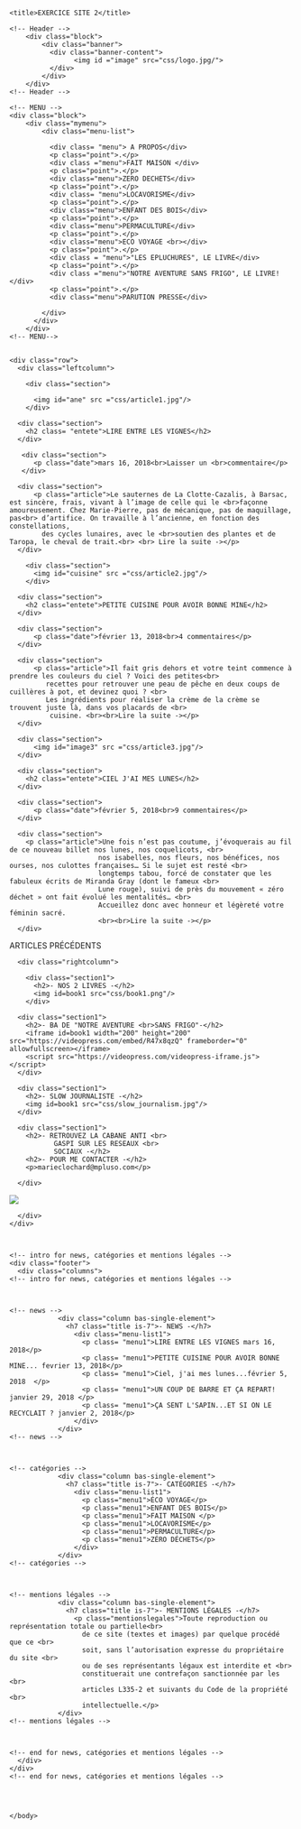 <!doctype html>
<html lang="en">
  <head>
    <!-- Required meta tags -->
    <meta charset="utf-8">
    <meta name="viewport" content="width=device-width, initial-scale=1, shrink-to-fit=no">
    <!-- Bulma CSS -->
    <link rel="stylesheet" href="https://cdnjs.cloudflare.com/ajax/libs/bulma/0.7.2/css/bulma.min.css">
    <!-- style css -->
    <link rel="stylesheet" href="css/style.css">
    <!-- style icon -->
    <link rel="stylesheet" href="https://use.fontawesome.com/releases/v5.6.1/css/all.css" integrity="sha384-gfdkjb5BdAXd+lj+gudLWI+BXq4IuLW5IT+brZEZsLFm++aCMlF1V92rMkPaX4PP" crossorigin="anonymous">
    <!-- google font -->
    <link href="https://fonts.googleapis.com/css?family=Thasadith" rel="stylesheet">



    <title>EXERCICE SITE 2</title>
  </head>
  <body>

   
    <!-- Header -->
        <div class="block">
            <div class="banner">
              <div class="banner-content">
                    <img id ="image" src="css/logo.jpg/">
              </div>
            </div>
        </div>
    <!-- Header -->

    <!-- MENU -->
    <div class="block">
        <div class="mymenu">
            <div class="menu-list">

              <div class= "menu"> A PROPOS</div>
              <p class="point">.</p>
              <div class ="menu">FAIT MAISON </div>
              <p class="point">.</p>
              <div class="menu">ZERO DECHETS</div>
              <p class="point">.</p>
              <div class= "menu">LOCAVORISME</div>
              <p class="point">.</p>
              <div class="menu">ENFANT DES BOIS</div>
              <p class="point">.</p>
              <div class="menu">PERMACULTURE</div>
              <p class="point">.</p>
              <div class="menu">ECO VOYAGE <br></div>
              <p class="point">.</p>
              <div class = "menu">"LES EPLUCHURES", LE LIVRE</div>
              <p class="point">.</p>
              <div class ="menu">"NOTRE AVENTURE SANS FRIGO", LE LIVRE!</div>
              <p class="point">.</p>
              <div class="menu">PARUTION PRESSE</div>

            </div>
          </div>
        </div>
    <!-- MENU-->


    <div class="row">
      <div class="leftcolumn">

<!-- article1 image-->
        <div class="section">

          <img id="ane" src ="css/article1.jpg"/>
        </div>
<!-- article1 image-->


<!-- article1 titre -->
      <div class="section">
        <h2 class= "entete">LIRE ENTRE LES VIGNES</h2>
      </div>
<!-- article1 titre -->

<!-- article1 date -->
       <div class="section">
          <p class="date">mars 16, 2018<br>Laisser un <br>commentaire</p>
       </div>
<!-- article1 date -->

<!-- article1 -->
      <div class="section">
          <p class="article">Le sauternes de La Clotte-Cazalis, à Barsac, est sincère, frais, vivant à l’image de celle qui le <br>façonne amoureusement. Chez Marie-Pierre, pas de mécanique, pas de maquillage, pas<br> d’artifice. On travaille à l’ancienne, en fonction des constellations,
            des cycles lunaires, avec le <br>soutien des plantes et de Taropa, le cheval de trait.<br> <br> Lire la suite -></p>
      </div>
<!-- article1-->





<!-- article2 image-->

        <div class="section">
          <img id="cuisine" src ="css/article2.jpg"/>
        </div>
<!-- article2 image-->

<!-- article2 titre -->
      <div class="section">
        <h2 class="entete">PETITE CUISINE POUR AVOIR BONNE MINE</h2>
      </div>
<!-- article2 titre -->


<!-- article2 date -->
      <div class="section">
          <p class="date">février 13, 2018<br>4 commentaires</p>
      </div>
<!-- article2 date -->


<!-- article2  -->
      <div class="section">
          <p class="article">Il fait gris dehors et votre teint commence à prendre les couleurs du ciel ? Voici des petites<br>
             recettes pour retrouver une peau de pêche en deux coups de cuillères à pot, et devinez quoi ? <br>
             Les ingrédients pour réaliser la crème de la crème se trouvent juste là, dans vos placards de <br>
              cuisine. <br><br>Lire la suite -></p>
      </div>
<!-- article2  -->



<!-- article3 image-->
      <div class="section">
          <img id="image3" src ="css/article3.jpg"/>
      </div>
<!-- article3 image-->

<!-- article3 titre-->
      <div class="section">
        <h2 class="entete">CIEL J'AI MES LUNES</h2>
      </div>
<!-- article3 titre-->

<!-- article3 date-->
      <div class="section">
          <p class="date">février 5, 2018<br>9 commentaires</p>
      </div>
<!-- article3 date-->

<!-- article3 -->
      <div class="section">
        <p class="article">Une fois n’est pas coutume, j’évoquerais au fil de ce nouveau billet nos lunes, nos coquelicots, <br>
                          nos isabelles, nos fleurs, nos bénéfices, nos ourses, nos culottes françaises… Si le sujet est resté <br>
                          longtemps tabou, forcé de constater que les fabuleux écrits de Miranda Gray (dont le fameux <br>
                          Lune rouge), suivi de près du mouvement « zéro déchet » ont fait évolué les mentalités… <br>
                          Accueillez donc avec honneur et légèreté votre féminin sacré.
                          <br><br>Lire la suite -></p>
      </div>
<!-- article3 -->





<!-- BUTTON -->
<div class="section">
  <a class="button is-dark">ARTICLES PRÉCÉDENTS</a>
</div>
<!-- BUTTON -->
      </div>

<!-- RIGHT article 1 -->
      <div class="rightcolumn">

        <div class="section1">
          <h2>- NOS 2 LIVRES -</h2>
          <img id=book1 src="css/book1.png"/>
        </div>
<!-- RIGHT article 1 -->

<!-- RIGHT article 2 -->
      <div class="section1">
        <h2>- BA DE "NOTRE AVENTURE <br>SANS FRIGO"-</h2>
        <iframe id=book1 width="200" height="200" src="https://videopress.com/embed/R47x8qzQ" frameborder="0" allowfullscreen></iframe>
        <script src="https://videopress.com/videopress-iframe.js"></script>
      </div>
<!-- RIGHT article 2 -->

<!-- RIGHT article 3 -->
      <div class="section1">
        <h2>- SLOW JOURNALISTE -</h2>
        <img id=book1 src="css/slow_journalism.jpg"/>
      </div>
<!-- RIGHT article 3 -->

<!-- RIGHT article 4 -->
      <div class="section1">
        <h2>- RETROUVEZ LA CABANE ANTI <br>
               GASPI SUR LES RESEAUX <br>
               SOCIAUX -</h2>
        <h2>- POUR ME CONTACTER -</h2>
        <p>marieclochard@mpluso.com</p>

      </div>
<!-- RIGHT article 4 -->

<!-- RIGHT article 5 -->
<div class="section1">

  <img id=book1 src="css/zero_waste_logo.png"/>
</div>
<!-- RIGHT article 5 -->




      </div>
    </div>



    <!-- intro for news, catégories et mentions légales -->
    <div class="footer">
      <div class="columns">
    <!-- intro for news, catégories et mentions légales -->



    <!-- news -->
                <div class="column bas-single-element">
                  <h7 class="title is-7">- NEWS -</h7>
                    <div class="menu-list1">
                      <p class= "menu1">LIRE ENTRE LES VIGNES mars 16, 2018</p>
                      <p class= "menu1">PETITE CUISINE POUR AVOIR BONNE MINE... fevrier 13, 2018</p>
                      <p class= "menu1">Ciel, j'ai mes lunes...février 5, 2018  </p>
                      <p class= "menu1">UN COUP DE BARRE ET ÇA REPART! janvier 29, 2018 </p>
                      <p class= "menu1">ÇA SENT L'SAPIN...ET SI ON LE RECYCLAIT ? janvier 2, 2018</p>
                    </div>
                </div>
    <!-- news -->



    <!-- catégories -->
                <div class="column bas-single-element">
                  <h7 class="title is-7">- CATÉGORIES -</h7>
                    <div class="menu-list1">
                      <p class="menu1">ÉCO VOYAGE</p>
                      <p class="menu1">ENFANT DES BOIS</p>
                      <p class="menu1">FAIT MAISON </p>
                      <p class="menu1">LOCAVORISME</p>
                      <p class="menu1">PERMACULTURE</p>
                      <p class="menu1">ZÉRO DÉCHETS</p>
                    </div>
                </div>
    <!-- catégories -->



    <!-- mentions légales -->
                <div class="column bas-single-element">
                  <h7 class="title is-7">- MENTIONS LÉGALES -</h7>
                    <p class="mentionslegales">Toute reproduction ou représentation totale ou partielle<br>
                      de ce site (textes et images) par quelque procédé que ce <br>
                      soit, sans l’autorisation expresse du propriétaire du site <br>
                      ou de ses représentants légaux est interdite et <br>
                      constituerait une contrefaçon sanctionnée par les <br>
                      articles L335-2 et suivants du Code de la propriété <br>
                      intellectuelle.</p>
                </div>
    <!-- mentions légales -->



    <!-- end for news, catégories et mentions légales -->
      </div>
    </div>
    <!-- end for news, catégories et mentions légales -->




    </body>
  </html>

